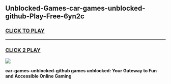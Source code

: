 
## Unblocked-Games-car-games-unblocked-github-Play-Free-6yn2c
<h3>
<a href="https://premium76.site?title=car-games-unblocked-github&ref=21A">CLICK TO PLAY</a></h3>
<hr>

<h3>
<a href="https://premium76.site?title=car-games-unblocked-github&ref=21A">CLICK 2 PLAY</a>
  
</h3>

<a href="https://premium76.site?title=car-games-unblocked-github&ref=21A"><img src="https://clearcache.store/games.png"></a>


**car-games-unblocked-github games unblocked: Your Gateway to Fun and Accessible Online Gaming**
